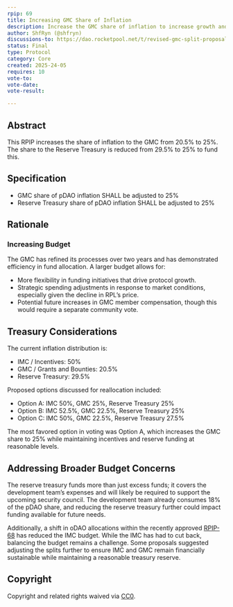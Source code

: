 ```yaml
---
rpip: 69
title: Increasing GMC Share of Inflation
description: Increase the GMC share of inflation to increase growth and efficiency
author: ShfRyn (@shfryn)
discussions-to: https://dao.rocketpool.net/t/revised-gmc-split-proposal/3430
status: Final
type: Protocol
category: Core
created: 2025-24-05
requires: 10
vote-to:
vote-date:
vote-result:

---
```


## Abstract
This RPIP increases the share of inflation to the GMC from 20.5% to 25%. The share to the Reserve Treasury is reduced from 29.5% to 25% to fund this.

## Specification
- GMC share of pDAO inflation SHALL be adjusted to 25%
- Reserve Treasury share of pDAO inflation SHALL be adjusted to 25%

## Rationale

### Increasing Budget

The GMC has refined its processes over two years and has demonstrated efficiency in fund allocation. A larger budget allows for:
* More flexibility in funding initiatives that drive protocol growth.
* Strategic spending adjustments in response to market conditions, especially given the decline in RPL’s price.
* Potential future increases in GMC member compensation, though this would require a separate community vote.

## Treasury Considerations

The current inflation distribution is:
* IMC / Incentives: 50%
* GMC / Grants and Bounties: 20.5%
* Reserve Treasury: 29.5%

Proposed options discussed for reallocation included:
* Option A: IMC 50%, GMC 25%, Reserve Treasury 25%
* Option B: IMC 52.5%, GMC 22.5%, Reserve Treasury 25%
* Option C: IMC 50%, GMC 22.5%, Reserve Treasury 27.5%

The most favored option in voting was Option A, which increases the GMC share to 25% while maintaining incentives and reserve funding at reasonable levels.

## Addressing Broader Budget Concerns

The reserve treasury funds more than just excess funds; it covers the development team’s expenses and will likely be required to support the upcoming security council. The development team already consumes 18% of the pDAO share, and reducing the reserve treasury further could impact funding available for future needs.

Additionally, a shift in oDAO allocations within the recently approved [RPIP-68](https://rpips.rocketpool.net/RPIPs/RPIP-68) has reduced the IMC budget. While the IMC has had to cut back, balancing the budget remains a challenge. Some proposals suggested adjusting the splits further to ensure IMC and GMC remain financially sustainable while maintaining a reasonable treasury reserve.

## Copyright
Copyright and related rights waived via [CC0](https://creativecommons.org/publicdomain/zero/1.0/).
